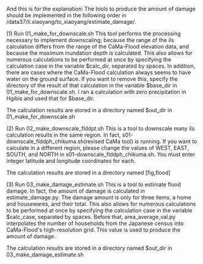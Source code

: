 And this is for the explanation:
The tools to produce the amount of damage should be implemented in the following order in /data37/li.xiaoyang/to_xiaoyang/estimate_damage/.

(1) Run 01_make_for_downscale.sh
This tool performs the processing necessary to implement downscaling; because the range of the ils calculation differs from the range of the CaMa-Flood elevation data, and because the maximum inundation depth is calculated.
This also allows for numerous calculations to be performed at once by specifying the calculation case in the variable $calc_dir, separated by spaces.
In addition, there are cases where the CaMa-Flood calculation always seems to have water on the ground surface.
If you want to remove this, specify the directory of the result of that calculation in the variable $base_dir in 01_make_for_downscale.sh.
I ran a calculation with zero precipitation in Hgibis and used that for $base_dir.

The calculation results are stored in a directory named $out_dir in 01_make_for_downscale.sh

(2) Run 02_make_downscale_flddpt.sh
This is a tool to downscale many ils calculation results in the same region. In fact, s01-downscale_flddph_chikuma.sh(revised CaMa tool) is running.
If you want to calculate in a different region, please change the values of WEST, EAST, SOUTH, and NORTH in s01-downscale_flddph_chikuma.sh. You must enter integer latitude and longitude coordinates for each.

The calculation results are stored in a directory named [fig,flood]

(3) Run 03_make_damage_estimate.sh
This is a tool to estimate flood damage. In fact, the amount of damage is calculated in estimate_damage.py.
The damage amount is only for three items, a home and housewares, and their total.
This also allows for numerous calculations to be performed at once by specifying the calculation case in the variable $calc_case, separated by spaces.
Before that, area_average_val.py interpolates the number of households from the Japanese census into CaMa-Flood's high-resolution grid. This value is used to produce the amount of damage.

The calculation results are stored in a directory named $out_dir in 03_make_damage_estimate.sh
